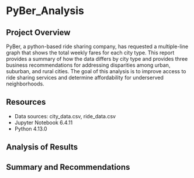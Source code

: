 # PyBer_Analysis

## Project Overview
PyBer, a python-based ride sharing company, has requested a multiple-line graph that shows the total weekly fares for each city type. This report provides a summary of how the data differs by city type and provides three business recommendations for addressing disparities among urban, suburban, and rural cities.  The goal of this analysis is to improve access to ride sharing services and determine affordability for underserved neighborhoods.

## Resources
- Data sources: city_data.csv, ride_data.csv 
- Jupyter Notebook 6.4.11
- Python 4.13.0

## Analysis of Results

## Summary and Recommendations
